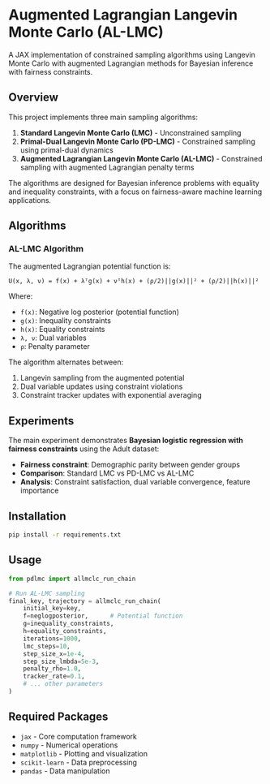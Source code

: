 # Augmented Lagrangian Langevin Monte Carlo (AL-LMC)

A JAX implementation of constrained sampling algorithms using Langevin Monte Carlo with augmented Lagrangian methods for Bayesian inference with fairness constraints.

## Overview

This project implements three main sampling algorithms:

1. **Standard Langevin Monte Carlo (LMC)** - Unconstrained sampling
2. **Primal-Dual Langevin Monte Carlo (PD-LMC)** - Constrained sampling using primal-dual dynamics
3. **Augmented Lagrangian Langevin Monte Carlo (AL-LMC)** - Constrained sampling with augmented Lagrangian penalty terms

The algorithms are designed for Bayesian inference problems with equality and inequality constraints, with a focus on fairness-aware machine learning applications.

## Algorithms

### AL-LMC Algorithm
The augmented Lagrangian potential function is:
```
U(x, λ, ν) = f(x) + λᵀg(x) + νᵀh(x) + (ρ/2)||g(x)||² + (ρ/2)||h(x)||²
```

Where:
- `f(x)`: Negative log posterior (potential function)
- `g(x)`: Inequality constraints
- `h(x)`: Equality constraints  
- `λ, ν`: Dual variables
- `ρ`: Penalty parameter

The algorithm alternates between:
1. Langevin sampling from the augmented potential
2. Dual variable updates using constraint violations
3. Constraint tracker updates with exponential averaging

## Experiments

The main experiment demonstrates **Bayesian logistic regression with fairness constraints** using the Adult dataset:

- **Fairness constraint**: Demographic parity between gender groups
- **Comparison**: Standard LMC vs PD-LMC vs AL-LMC
- **Analysis**: Constraint satisfaction, dual variable convergence, feature importance

## Installation

```bash
pip install -r requirements.txt
```

## Usage

```python
from pdlmc import allmclc_run_chain

# Run AL-LMC sampling
final_key, trajectory = allmclc_run_chain(
    initial_key=key,
    f=neglogposterior,      # Potential function
    g=inequality_constraints,
    h=equality_constraints,
    iterations=1000,
    lmc_steps=10,
    step_size_x=1e-4,
    step_size_lmbda=5e-3,
    penalty_rho=1.0,
    tracker_rate=0.1,
    # ... other parameters
)
```

## Required Packages

- `jax` - Core computation framework
- `numpy` - Numerical operations
- `matplotlib` - Plotting and visualization
- `scikit-learn` - Data preprocessing
- `pandas` - Data manipulation